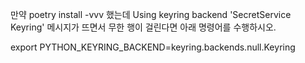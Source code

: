 
만약 poetry install -vvv 했는데 Using keyring backend 'SecretService Keyring' 메시지가 뜨면서 무한 행이 걸린다면
아래 명령어를 수행하시오.
 
export PYTHON_KEYRING_BACKEND=keyring.backends.null.Keyring
